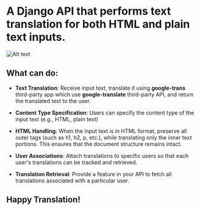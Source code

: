 # A Django API that performs text translation for both HTML and plain text inputs. 

![Alt text](translator_project/static/images/translator-image.jpg)


## What can do:
- **Text Translation**: Receive input text, translate it using **google-trans** third-party app which use **google-translate** third-party API, and return the translated text to the user.
- **Content Type Specification**: Users can specify the content type of the input text (e.g., HTML, plain text)
- **HTML Handling**: When the input text is in HTML format, preserve all outer tags (such as h1, h2, p, etc.), while translating only the inner text portions. This ensures that the document structure remains intact.
- **User Associations**: Attach translations to specific users so that each user's translations can be tracked and retrieved.

- **Translation Retrieval**: Provide a feature in your API to fetch all translations associated with a particular user.

## Happy Translation!
